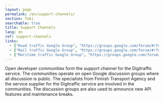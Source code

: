 ```yaml
---
layout: page
permalink: /en/support-channels/
section: Tuki
searchable: true
title: Support Channels
lang: en
ref: support-channels
links:
  - ["Road traffic Google Group", "https://groups.google.com/forum/#!forum/roaddigitrafficfi"]
  - ["Rail traffic Google Group", "https://groups.google.com/forum/#!forum/rata_digitraffic_fi"]
  - ["Maritime traffic Google Group", "https://groups.google.com/forum/#!forum/meridigitrafficfi"]
---
```


Open developer communities form the support channel for the Digitraffic service. The communities operate on open Google discussion groups where all discussion is public. The specialists from Finnish Transport Agency and the service supplier for the Digitraffic service are involved in the communities. The discussion groups are also used to announce new API features and maintenance breaks.

